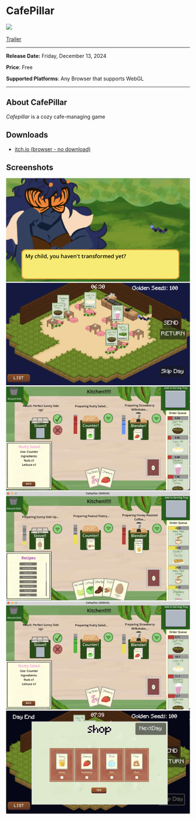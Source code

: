 # CafePillar

![](banner-png)



[Trailer](https://www.youtube.com/watch?v=dQw4w9WgXcQ&pp=ygUXbmV2ZXIgZ29ubmEgZ2l2ZSB5b3UgdXA%3D)

------

**Release Date:** Friday, December 13, 2024

**Price**: Free

**Supported Platforms**: Any Browser that supports WebGL

------

## About CafePillar

*Cafepillar* is a cozy cafe-managing game

## Downloads

- [itch.io (browser - no download)](https://aroshia.itch.io/cafepillar?secret=sxRkwzsfKWNpgYkhKWZI1OWhH0)

## Screenshots

![cutscene](https://github.com/TeamCaterpillar/Cafepillar/blob/c378917c704e5e06af4c49bd012184c57d4e7a90/Cafepillar_Game/screenshots/cutscene)
![cutscene](https://github.com/TeamCaterpillar/Cafepillar/blob/53e89ce900c0e6a2848f22e6ea735a1c430cd270/Cafepillar_Game/screenshots/front_of_house)
![cutscene](https://github.com/TeamCaterpillar/Cafepillar/blob/53e89ce900c0e6a2848f22e6ea735a1c430cd270/Cafepillar_Game/screenshots/kitchen_1)
![cutscene](https://github.com/TeamCaterpillar/Cafepillar/blob/53e89ce900c0e6a2848f22e6ea735a1c430cd270/Cafepillar_Game/screenshots/kitchen_2)
![cutscene](https://github.com/TeamCaterpillar/Cafepillar/blob/53e89ce900c0e6a2848f22e6ea735a1c430cd270/Cafepillar_Game/screenshots/kitchen_3)
![cutscene](https://github.com/TeamCaterpillar/Cafepillar/blob/53e89ce900c0e6a2848f22e6ea735a1c430cd270/Cafepillar_Game/screenshots/shop)
